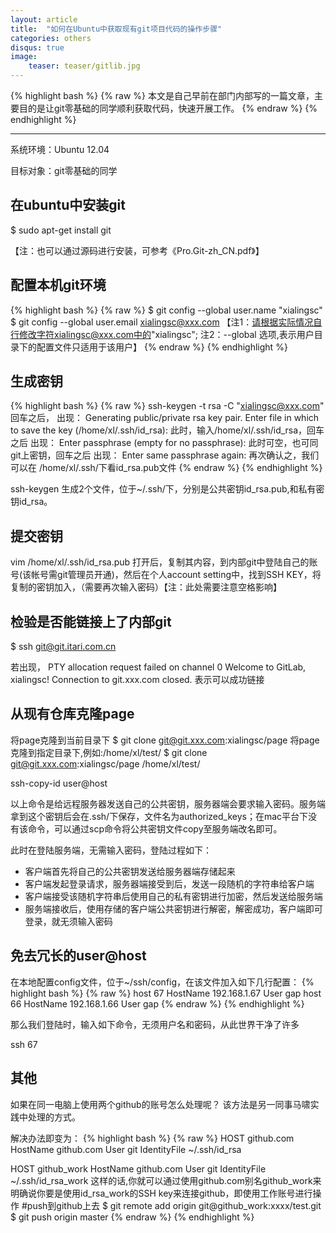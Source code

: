 ```yaml
---
layout: article
title:  "如何在Ubuntu中获取现有git项目代码的操作步骤"
categories: others
disqus: true
image:
    teaser: teaser/gitlib.jpg
---
```


{% highlight bash %}
{% raw %}
本文是自己早前在部门内部写的一篇文章，主要目的是让git零基础的同学顺利获取代码，快速开展工作。
{% endraw %}
{% endhighlight %} 

---

系统环境：Ubuntu 12.04

目标对象：git零基础的同学

## 在ubuntu中安装git

$ sudo apt-get install git

【注：也可以通过源码进行安装，可参考《Pro.Git-zh_CN.pdf》】

## 配置本机git环境

{% highlight bash %}
{% raw %}
$ git config --global user.name "xialingsc"
$ git config --global user.email xialingsc@xxx.com
【注1：请根据实际情况自行修改字符xialingsc@xxx.com中的"xialingsc";
注2：--global 选项,表示用户目录下的配置文件只适用于该用户】
{% endraw %}
{% endhighlight %}

## 生成密钥

{% highlight bash %}
{% raw %}
ssh-keygen -t rsa -C "xialingsc@xxx.com"
回车之后，
出现：
Generating public/private rsa key pair.
Enter file in which to save the key (/home/xl/.ssh/id_rsa):
此时，输入/home/xl/.ssh/id_rsa，回车之后
出现：
Enter passphrase (empty for no passphrase):
此时可空，也可同git上密钥，回车之后
出现：
Enter same passphrase again:
再次确认之，我们可以在 /home/xl/.ssh/下看id_rsa.pub文件
{% endraw %}
{% endhighlight %}

ssh-keygen 生成2个文件，位于~/.ssh/下，分别是公共密钥id_rsa.pub,和私有密钥id_rsa。

## 提交密钥

vim /home/xl/.ssh/id_rsa.pub 打开后，复制其内容，到内部git中登陆自己的账号(该帐号需git管理员开通)，然后在个人account setting中，找到SSH KEY，将复制的密钥加入，（需要再次输入密码）【注：此处需要注意空格影响】

## 检验是否能链接上了内部git

$ ssh git@git.itari.com.cn 

若出现，
PTY allocation request failed on channel 0
Welcome to GitLab, xialingsc!
Connection to git.xxx.com closed.
表示可以成功链接

## 从现有仓库克隆page

将page克隆到当前目录下
$ git clone git@git.xxx.com:xialingsc/page 
将page克隆到指定目录下,例如:/home/xl/test/
$ git clone git@git.xxx.com:xialingsc/page /home/xl/test/

ssh-copy-id user@host

以上命令是给远程服务器发送自己的公共密钥，服务器端会要求输入密码。服务端拿到这个密钥后会在.ssh/下保存，文件名为authorized_keys；在mac平台下没有该命令，可以通过scp命令将公共密钥文件copy至服务端改名即可。

此时在登陆服务端，无需输入密码，登陆过程如下：

- 客户端首先将自己的公共密钥发送给服务器端存储起来
- 客户端发起登录请求，服务器端接受到后，发送一段随机的字符串给客户端
- 客户端接受该随机字符串后使用自己的私有密钥进行加密，然后发送给服务端
- 服务端接收后，使用存储的客户端公共密钥进行解密，解密成功，客户端即可登录，就无须输入密码

## 免去冗长的user@host

在本地配置config文件，位于~/ssh/config，在该文件加入如下几行配置：
{% highlight bash %}
{% raw %}
host 67
    HostName 192.168.1.67
    User gap
host 66
    HostName 192.168.1.66
    User gap
{% endraw %}
{% endhighlight %}

那么我们登陆时，输入如下命令，无须用户名和密码，从此世界干净了许多

ssh 67

## 其他

如果在同一电脑上使用两个github的账号怎么处理呢？ 该方法是另一同事马啸实践中处理的方式。

解决办法即变为：
{% highlight bash %}
{% raw %}
HOST github.com
    HostName github.com
    User git
    IdentityFile ~/.ssh/id_rsa

HOST github_work
    HostName github.com
    User git
    IdentityFile ~/.ssh/id_rsa_work
这样的话,你就可以通过使用github.com别名github_work来明确说你要是使用id_rsa_work的SSH key来连接github，即使用工作账号进行操作
#push到github上去
$ git remote add origin git@github_work:xxxx/test.git
$ git push origin master
{% endraw %}
{% endhighlight %}

